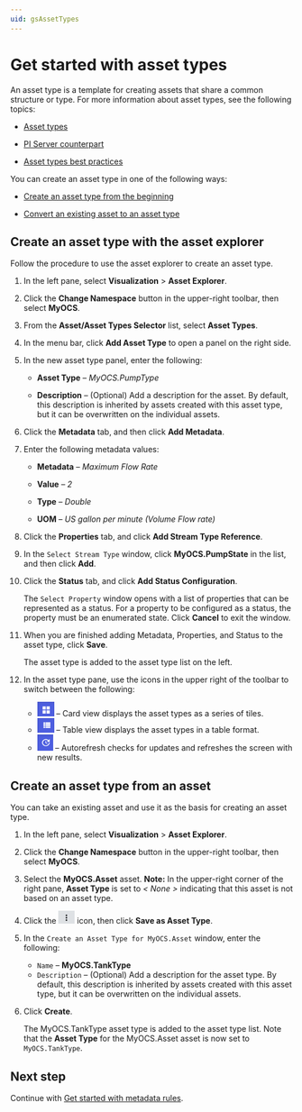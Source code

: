 ```yaml
---
uid: gsAssetTypes
---
```


# Get started with asset types

An asset type is a template for creating assets that share a common structure or type. For more information about asset types, see the following topics:

- [Asset types](xref:AssetTypes)

- [PI Server counterpart](xref:AssetTypes#pi-server-counterpart)

- [Asset types best practices](xref:AssetTypes#asset-types-best-practices)

You can create an asset type in one of the following ways:

- [Create an asset type from the beginning](xref:#asset-type1) 

- [Convert an existing asset to an asset type](xref:#asset-type2)

## <a name="asset-type1"></a> Create an asset type with the asset explorer

Follow the procedure to use the asset explorer to create an asset type.

1. In the left pane, select **Visualization** > **Asset Explorer**.

1. Click the **Change Namespace** button in the upper-right toolbar, then select **MyOCS**.

1. From the **Asset/Asset Types Selector** list, select **Asset Types**.

1. In the menu bar, click **Add Asset Type** to open a panel on the right side.

1. In the new asset type panel, enter the following:

   - **Asset Type** &ndash; *MyOCS.PumpType*

   - **Description** &ndash; (Optional) Add a description for the asset. By default, this description is inherited by assets created with this asset type, but it can be overwritten on the individual assets.
   
1. Click the **Metadata** tab, and then click **Add Metadata**.

1. Enter the following metadata values:

   - **Metadata** &ndash; *Maximum Flow Rate*

   - **Value** &ndash; *2* 

   - **Type** &ndash; *Double*

   - **UOM** &ndash; *US gallon per minute (Volume Flow rate)*
   
1. Click the **Properties** tab, and click **Add Stream Type Reference**.

1. In the `Select Stream Type` window, click **MyOCS.PumpState** in the list, and then click **Add**.

1. Click the **Status** tab, and click **Add Status Configuration**.

    The `Select Property` window opens with a list of properties that can be represented as a status. For a property to be configured as a status, the property must be an enumerated state. Click **Cancel** to exit the window.
    
1. When you are finished adding Metadata, Properties, and Status to the asset type, click **Save**. 

    The asset type is added to the asset type list on the left.
    
1. In the asset type pane, use the icons in the upper right of the toolbar to switch between the following:

     -  ![Card view](images/card-view.png) &ndash; Card view displays the asset types as a series of tiles. 
     -  ![Table view](images/table-view.png) &ndash; Table view displays the asset types in a table format.
     -  ![Autorefresh](images/autorefresh-btn.png) &ndash; Autorefresh checks for updates and refreshes the screen with new results. 

## <a name="asset-type2"></a>Create an asset type from an asset

You can take an existing asset and use it as the basis for creating an asset type.

1. In the left pane, select **Visualization** > **Asset Explorer**.
 
1. Click the **Change Namespace** button in the upper-right toolbar, then select **MyOCS**.

1. Select the **MyOCS.Asset** asset.
    **Note:** In the upper-right corner of the right pane, **Asset Type** is set to *< None >* indicating that this asset is not based on an asset type. 

1. Click the ![More Options button](images/more-options.png) icon, then click **Save as Asset Type**.

1. In the `Create an Asset Type for MyOCS.Asset` window, enter the following:
   
   - `Name` &ndash; **MyOCS.TankType**
   - `Description` &ndash; (Optional) Add a description for the asset type. By default, this description is inherited by assets created with this asset type, but it can be overwritten on the individual assets.

1. Click **Create**. 

   The MyOCS.TankType asset type is added to the asset type list. Note that the **Asset Type** for the MyOCS.Asset asset is now set to `MyOCS.TankType`. 

## Next step

Continue with [Get started with metadata rules](xref:gsMetadataRules).
